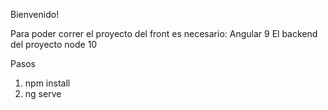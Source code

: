 Bienvenido!

Para poder correr el proyecto del front es necesario:
Angular 9
El backend del proyecto
node 10


Pasos
1. npm install
2. ng serve